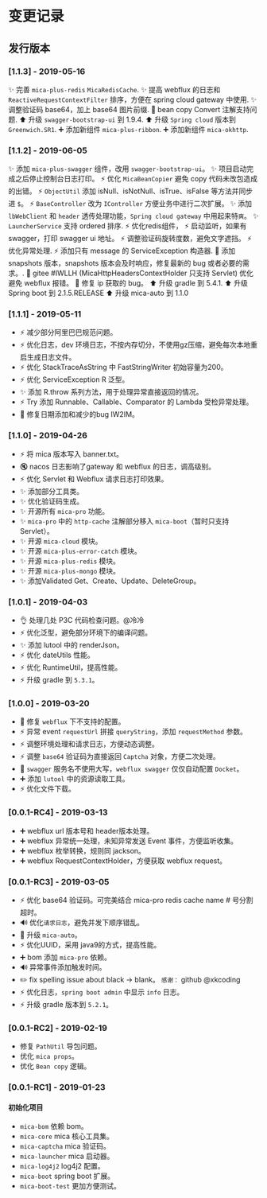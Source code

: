 # 变更记录

## 发行版本
### [1.1.3] - 2019-05-16
:sparkles: 完善 `mica-plus-redis` `MicaRedisCache`.
:sparkles: 提高 webflux 的日志和 `ReactiveRequestContextFilter` 排序，方便在 spring cloud gateway 中使用.
:sparkles: 调整验证码 base64，加上 base64 图片前缀.
:bug: bean copy Convert 注解支持问题.
:arrow_up: 升级 `swagger-bootstrap-ui` 到 1.9.4.
:arrow_up: 升级 `Spring cloud` 版本到 `Greenwich.SR1`.
:heavy_plus_sign: 添加新组件 `mica-plus-ribbon`.
:heavy_plus_sign: 添加新组件 `mica-okhttp`.

### [1.1.2] - 2019-06-05
:sparkles: 添加 `mica-plus-swagger` 组件，改用 `swagger-bootstrap-ui`。
:sparkles: 项目启动完成之后停止控制台日志打印。
:zap: 优化 `MicaBeanCopier` 避免 copy 代码未改包造成的出错。
:zap: `ObjectUtil` 添加 isNull、isNotNull、isTrue、isFalse 等方法并同步进 `$`。
:zap: `BaseController` 改为 `IController` 方便业务中进行二次扩展。
:sparkles: 添加 `lbWebClient` 和 `header` 透传处理功能，`Spring cloud gateway` 中用起来特`爽`。
:sparkles: `LauncherService` 支持 ordered 排序.
:zap: 优化redis组件，
:zap: 启动监听，如果有 swagger，打印 swagger ui 地址。
:zap:  调整验证码旋转度数，避免文字遮挡。
:zap:  优化异常处理.
:zap:  添加只有 message 的 ServiceException 构造器.
:memo: 添加 snapshots 版本，snapshots 版本会及时响应，修复最新的 bug 或者必要的需求。.
:bug: gitee #IWLLH (MicaHttpHeadersContextHolder 只支持 Servlet) 优化避免 webflux 报错。
:bug: 修复 ip 获取的 bug。
:arrow_up: 升级 gradle 到 5.4.1.
:arrow_up: 升级 Spring boot 到 2.1.5.RELEASE
:arrow_up: 升级 mica-auto 到 1.1.0

### [1.1.1] - 2019-05-11
- :zap: 减少部分阿里巴巴规范问题。
- :zap: 优化日志，dev 环境日志，不按内存切分，不使用gz压缩，避免每次本地重启生成日志文件。
- :zap: 优化 StackTraceAsString 中 FastStringWriter 初始容量为200。
- :zap: 优化 ServiceException R 泛型。
- :sparkles: 添加 R.throw 系列方法，用于处理异常直接返回的情况。
- :zap: Try 添加 Runnable、Callable、Comparator 的 Lambda 受检异常处理。
- :bug: 修复日期添加和减少的bug IW2IM。

### [1.1.0] - 2019-04-26
- :zap: 将 mica 版本写入 banner.txt。
- :mute: nacos 日志影响了gateway 和 webflux 的日志，调高级别。
- :zap: 优化 Servlet 和 Webflux 请求日志打印效果。
- :sparkles: 添加部分工具类。
- :sparkles: 优化验证码生成。
- :sparkles: 开源所有 `mica-pro` 功能。
- :sparkles: `mica-pro` 中的 `http-cache` 注解部分移入 `mica-boot`（暂时只支持 Servlet）。
- :sparkles: 开源 `mica-cloud` 模块。
- :sparkles: 开源 `mica-plus-error-catch` 模块。
- :sparkles: 开源 `mica-plus-redis` 模块。
- :sparkles: 开源 `mica-plus-mongo` 模块。
- :sparkles: 添加Validated Get、Create、Update、DeleteGroup。

### [1.0.1] - 2019-04-03
- :ok_hand: 处理几处 P3C 代码检查问题。@冷冷
- :zap: 优化泛型，避免部分环境下的编译问题。
- :sparkles: 添加 lutool 中的 renderJson。
- :zap: 优化 dateUtils 性能。
- :zap: 优化 RuntimeUtil，提高性能。
- :zap: 升级 gradle 到 `5.3.1`。

### [1.0.0] - 2019-03-20
- :bug: 修复 `webflux` 下不支持的配置。
- :zap: 异常 event `requestUrl` 拼接 `queryString`，添加 `requestMethod` 参数。
- :zap: 调整环境处理和请求日志，方便动态调整。
- :zap: 调整 `base64` 验证码为直接返回 `Captcha` 对象，方便二次处理。
- :wrench: `swagger` 服务名不使用大写，`webflux swagger` 仅仅自动配置 `Docket`。
- :heavy_plus_sign: 添加 `lutool` 中的资源读取工具。
- :zap: 优化文件下载。

### [0.0.1-RC4] - 2019-03-13
- :heavy_plus_sign: webflux url 版本号和 header版本处理。
- :heavy_plus_sign: webflux 异常统一处理，未知异常发送 Event 事件，方便监听收集。
- :heavy_plus_sign: webflux 枚举转换，规则同 jackson。
- :heavy_plus_sign: webflux RequestContextHolder，方便获取 webflux request。

### [0.0.1-RC3] - 2019-03-05
- :zap: 优化 base64 验证码。可完美结合 mica-pro redis cache name # 号分割超时。
- :loud_sound: 优化`请求日志`，避免并发下顺序错乱。
- :pushpin: 升级 `mica-auto`。
- :zap: 优化UUID，采用 java9的方式，提高性能。
- :heavy_plus_sign: bom 添加 `mica-pro` 依赖。
- :loud_sound: 异常事件添加触发时间。
- :pencil2: fix spelling issue about black -> blank。 `感谢：` github @xkcoding
- :zap: 优化日志，`spring boot admin` 中显示 `info` 日志。
- :zap: 升级 gradle 版本到 `5.2.1`。

### [0.0.1-RC2] - 2019-02-19
- 修复 `PathUtil` 导包问题。
- 优化 `mica props`。
- 优化 `Bean copy` 逻辑。

### [0.0.1-RC1] - 2019-01-23
#### 初始化项目
- `mica-bom` 依赖 bom。
- `mica-core` mica 核心工具集。
- `mica-captcha` mica 验证码。
- `mica-launcher` mica 启动器。
- `mica-log4j2` log4j2 配置。
- `mica-boot` spring boot 扩展。
- `mica-boot-test` 更加方便测试。
